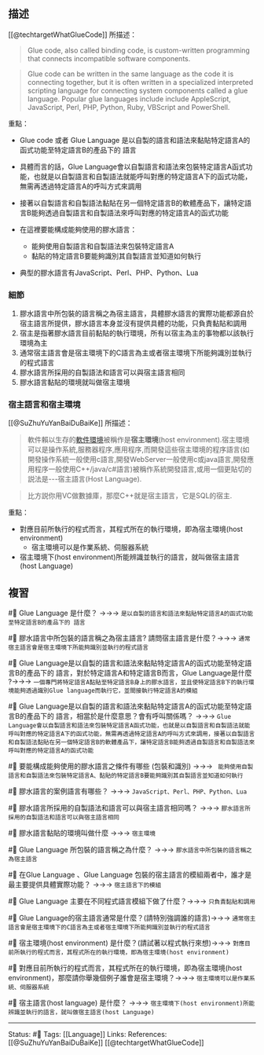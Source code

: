 ## 描述
[[@techtargetWhatGlueCode]] 所描述：

> Glue code, also called binding code, is custom-written programming that connects incompatible software components.

> Glue code can be written in the same language as the code it is connecting together, but it is often written in a specialized interpreted scripting language for connecting system components called a glue language. Popular glue languages include include AppleScript, JavaScript, Perl, PHP, Python, Ruby, VBScript and PowerShell.

重點：
- Glue code 或者 Glue Language 是以自製的語言和語法來黏貼特定語言A的函式功能至特定語言B的產品下的 語言
- 具體而言的話，Glue Language會以自製語言和語法來包裝特定語言A函式功能，也就是以自製語言和自製語法就能呼叫對應的特定語言A下的函式功能，無需再透過特定語言A的呼叫方式來調用
- 接著以自製語言和自製語法黏貼在另一個特定語言B的軟體產品下，讓特定語言B能夠透過自製語言和自製語法來呼叫對應的特定語言A的函式功能

- 在這裡要能構成能夠使用的膠水語言：
	- 能夠使用自製語言和自製語法來包裝特定語言A
	- 黏貼的特定語言B要能夠識別其自製語言並知道如何執行
- 典型的膠水語言有JavaScript、Perl、PHP、Python、Lua

### 細節
1. 膠水語言中所包裝的語言稱之為宿主語言，具體膠水語言的實際功能都源自於宿主語言所提供，膠水語言本身並沒有提供具體的功能，只負責黏貼和調用
2. 宿主是指著膠水語言目前黏貼的執行環境，所有以宿主為主的事物都以該執行環境為主
3. 通常宿主語言會是宿主環境下的C語言為主或者宿主環境下所能夠識別並執行的程式語言
4. 膠水語言所採用的自製語法和語言可以與宿主語言相同
5. 膠水語言黏貼的環境就叫做宿主環境

### 宿主語言和宿主環境
[[@SuZhuYuYanBaiDuBaiKe]]  所描述：
> 軟件賴以生存的[軟件環境](https://baike.baidu.hk/item/%E8%BB%9F%E4%BB%B6%E7%92%B0%E5%A2%83)被稱作是**宿主環境**(host environment).宿主環境可以是操作系統,服務器程序,應用程序,而開發這些宿主環境的程序語言(如開發操作系統一般使用c語言,開發WebServer一般使用c或java語言,開發應用程序一般使用C++/java/c#語言)被稱作系統開發語言,或用一個更貼切的説法是---宿主語言(Host Language).

> 比方説你用VC做數據庫，那麼C++就是宿主語言，它是SQL的宿主.

重點：
- 對應目前所執行的程式而言，其程式所在的執行環境，即為宿主環境(host environment)
	- 宿主環境可以是作業系統、伺服器系統
- 宿主環境下(host environment)所能辨識並執行的語言，就叫做宿主語言(host Language)

## 複習
#🧠 Glue Language 是什麼？ ->->-> `是以自製的語言和語法來黏貼特定語言A的函式功能至特定語言B的產品下的 語言`
<!--SR:!2022-09-26,47,250-->

#🧠 膠水語言中所包裝的語言稱之為宿主語言? 請問宿主語言是什麼？->->-> `通常宿主語言會是宿主環境下所能夠識別並執行的程式語言`
<!--SR:!2022-08-21,27,250-->

#🧠 Glue Language是以自製的語言和語法來黏貼特定語言A的函式功能至特定語言B的產品下的 語言，對於特定語言A和特定語言B而言，Glue Language是什麼 ?->->-> `一個專門將特定語言A黏貼至特定語言B身上的膠水語言，並且使特定語言B下的執行環境能夠透過識別Glue language而執行它，並間接執行特定語言A的模組`
<!--SR:!2022-08-16,15,230-->

#🧠 Glue Language是以自製的語言和語法來黏貼特定語言A的函式功能至特定語言B的產品下的 語言，相當於是什麼意思？會有呼叫關係嗎？ ->->-> `Glue Language會以自製語言和語法來包裝特定語言A函式功能，也就是以自製語言和自製語法就能呼叫對應的特定語言A下的函式功能，無需再透過特定語言A的呼叫方式來調用，接著以自製語言和自製語法黏貼在另一個特定語言B的軟體產品下，讓特定語言B能夠透過自製語言和自製語法來呼叫對應的特定語言A的函式功能`
<!--SR:!2022-08-17,24,250-->

#🧠 要能構成能夠使用的膠水語言之條件有哪些 (包裝和識別) ->->-> ` 能夠使用自製語言和自製語法來包裝特定語言A、黏貼的特定語言B要能夠識別其自製語言並知道如何執行`
<!--SR:!2022-09-30,50,250-->

#🧠 膠水語言的案例語言有哪些？ ->->-> `JavaScript、Perl、PHP、Python、Lua`
<!--SR:!2022-08-18,25,250-->

#🧠 膠水語言所採用的自製語法和語言可以與宿主語言相同嗎？ ->->-> `膠水語言所採用的自製語法和語言可以與宿主語言相同`
<!--SR:!2022-08-19,26,250-->

#🧠 膠水語言黏貼的環境叫做什麼 ->->-> `宿主環境`
<!--SR:!2022-10-12,59,250-->

#🧠 Glue Language 所包裝的語言稱之為什麼？ ->->-> `膠水語言中所包裝的語言稱之為宿主語言`
<!--SR:!2022-08-20,25,250-->

#🧠 在Glue Language 、Glue Language 包裝的宿主語言的模組兩者中，誰才是最主要提供具體實際功能？ ->->-> `宿主語言下的模組`
<!--SR:!2022-10-13,58,250-->

#🧠 Glue Language 主要在不同程式語言模組下做了什麼？->->-> `只負責黏貼和調用`
<!--SR:!2022-10-12,58,250-->


#🧠 Glue Language的宿主語言通常是什麼？(請特別強調誰的語言)->->-> `通常宿主語言會是宿主環境下的C語言為主或者宿主環境下所能夠識別並執行的程式語言`
<!--SR:!2022-08-19,26,250-->


#🧠 宿主環境(host environment) 是什麼？(請試著以程式執行來想)->->-> `對應目前所執行的程式而言，其程式所在的執行環境，即為宿主環境(host environment)`
<!--SR:!2022-09-04,28,230-->

#🧠 對應目前所執行的程式而言，其程式所在的執行環境，即為宿主環境(host environment)，那麼請你舉幾個例子誰會是宿主環境？->->-> `宿主環境可以是作業系統、伺服器系統`
<!--SR:!2022-10-08,56,250-->

#🧠 宿主語言(host language) 是什麼？ ->->-> `宿主環境下(host environment)所能辨識並執行的語言，就叫做宿主語言(host Language)`
<!--SR:!2022-08-20,26,250-->


---
Status: #🌱 
Tags:
[[Language]]
Links:
References:
[[@SuZhuYuYanBaiDuBaiKe]]
[[@techtargetWhatGlueCode]]